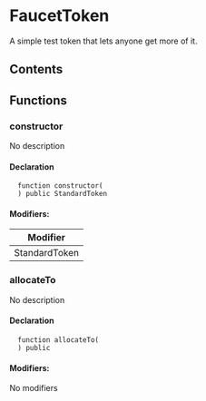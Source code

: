 # FaucetToken

A simple test token that lets anyone get more of it.

## Contents

<!-- START doctoc -->
<!-- END doctoc -->

## Functions

### constructor

No description

#### Declaration

```solidity
  function constructor(
  ) public StandardToken
```

#### Modifiers:

| Modifier      |
| ------------- |
| StandardToken |

### allocateTo

No description

#### Declaration

```solidity
  function allocateTo(
  ) public
```

#### Modifiers:

No modifiers
